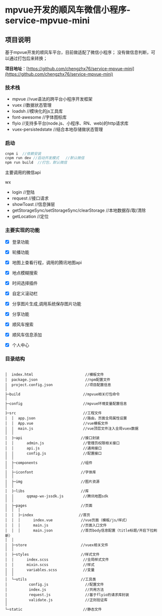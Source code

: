 # mpvue开发的顺风车微信小程序-service-mpvue-mini


## 项目说明 
基于mpvue开发的顺风车平台，目前做适配了微信小程序；
没有做信息判断，可以通过打包后来转换；


**项目地址**：[https://github.com/chengzhx76/service-mpvue-mini](https://github.com/chengzhx76/service-mpvue-mini)



### 技术栈
- mpvue   //vue语法的跨平台小程序开发框架
- vuex   //数据状态管理
- loadsh //模块化的js工具库
- font-awesome   //字体图标库
- flyio   //支持多平台(node.js、小程序、RN、web)的http请求库
- vuex-persistedstate   //结合本地存储做状态管理



### 启动
```javascript
cnpm i  //依赖安装
cnpm run dev //启动开发模式   //默认微信
npm run build  //打包，默认微信
```

主要调用的微信api

wx
- login  //登陆
- request //接口请求
- showToast   //信息弹层
- getStorageSync/setStorageSync/clearStorage  //本地数据存/取/清除
- getLocation //定位


### 主要实现的功能
-[x] 登录功能
-[x] 轮播功能
-[x] 地图上查看行程，调用的腾讯地图api
-[x] 地点模糊搜索
-[x] 时间选择插件
-[x] 自定义滚动栏
-[x] 分享图片生成,调用系统保存图片功能
-[x] 分享功能
-[x] 顺风车搜索
-[x] 顺风车信息添加
-[x] 个人中心


### 目录结构

```$xslt

│  index.html                        //模板文件
│  package.json                      //npm配置文件
│  project.config.json               //项目配置信息
│                                    
├─build                             //mpvue相关打包命令
│                                    
├─config                            //mpvue环境变量配置信息
│                                    
├─src                               //工程文件
│  │  app.json                      //路由，页面全局属性设置
│  │  App.vue                       //vue模板文件
│  │  main.js                       //vue顶层文件注入全局vuex数据
│  │                                
│  ├─api                           //接口封装
│  │      admin.js                  //管理员权限相关接口
│  │      api.js                    //通用接口
│  │      config.js                 //配置接口
│  │                                
│  ├─components                    //组件
│  │                                
│  ├─iconfont                      //字体库
│  │                                
│  ├─img                           //图片资源
│  │                                
│  ├─libs                          //库
│  │      qqmap-wx-jssdk.js         //腾讯地图sdk
│  │                                
│  ├─pages                         //页面
│  │  │                            
│  │  ├─index                     //首页
│  │  │      index.vue             //vue页面（模板/js/样式）
│  │  │      main.js               //页面入口文件
│  │  │      main.json             //首页body信息配置（title标题/开启下拉刷新）
│  │                                
│  ├─store                         //vuex相关文件
│  │                                
│  ├─styles                        //样式文件
│  │      index.scss                //全局样式文件
│  │      mixin.scss                //样式
│  │      variables.scss            //变量
│  │                                
│  └─utils                         //工具类
│          config.js                 //配置文件
│          index.js                  //共用方法
│          request.js                //基于flyio的请求库封装
│          validate.js               //正则验证库
│
└─static                            //静态文件

```
